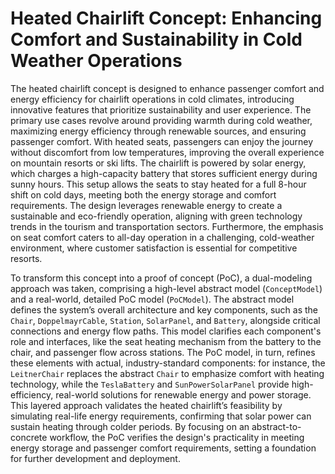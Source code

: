 # Heated Chairlift Concept: Enhancing Comfort and Sustainability in Cold Weather Operations

The heated chairlift concept is designed to enhance passenger comfort and energy efficiency for chairlift operations in cold climates, introducing innovative features that prioritize sustainability and user experience. The primary use cases revolve around providing warmth during cold weather, maximizing energy efficiency through renewable sources, and ensuring passenger comfort. With heated seats, passengers can enjoy the journey without discomfort from low temperatures, improving the overall experience on mountain resorts or ski lifts. The chairlift is powered by solar energy, which charges a high-capacity battery that stores sufficient energy during sunny hours. This setup allows the seats to stay heated for a full 8-hour shift on cold days, meeting both the energy storage and comfort requirements. The design leverages renewable energy to create a sustainable and eco-friendly operation, aligning with green technology trends in the tourism and transportation sectors. Furthermore, the emphasis on seat comfort caters to all-day operation in a challenging, cold-weather environment, where customer satisfaction is essential for competitive resorts.

To transform this concept into a proof of concept (PoC), a dual-modeling approach was taken, comprising a high-level abstract model (`ConceptModel`) and a real-world, detailed PoC model (`PoCModel`). The abstract model defines the system’s overall architecture and key components, such as the `Chair`, `DoppelmayrCable`, `Station`, `SolarPanel`, and `Battery`, alongside critical connections and energy flow paths. This model clarifies each component's role and interfaces, like the seat heating mechanism from the battery to the chair, and passenger flow across stations. The PoC model, in turn, refines these elements with actual, industry-standard components: for instance, the `LeitnerChair` replaces the abstract `Chair` to emphasize comfort with heating technology, while the `TeslaBattery` and `SunPowerSolarPanel` provide high-efficiency, real-world solutions for renewable energy and power storage. This layered approach validates the heated chairlift’s feasibility by simulating real-life energy requirements, confirming that solar power can sustain heating through colder periods. By focusing on an abstract-to-concrete workflow, the PoC verifies the design's practicality in meeting energy storage and passenger comfort requirements, setting a foundation for further development and deployment.




